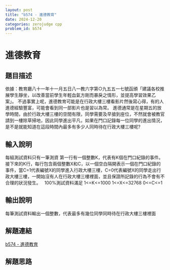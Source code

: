 ```yaml
---
layout: post
title: "b574 - 進德教育"
date: 2024-12-20
categories: zerojudge cpp
problem_id: b574
---
```


# 進德教育

## 題目描述

依據：教育廳八十一年十一月五日八一教六字第○九五五一七號函頒「建議各校推展學生靜坐，以改善當前學生年輕血氣方剛而暴戾之情形，並提高學習效果乙案」。
不過事實上呢，進德教育可能是在行政大樓三樓看影片然後寫心得，有的人進德經驗豐富，可能會看到同一部影片也是習以為常。
進德通常是在星期五的放學時間，由於行政大樓三樓的空間有限，同學需要及早搶到座位，不然就會被教官請到一樓除草掃地，因此同學進出平凡，如果在門口記錄每一位同學的進出情況，是不是就能知道在這段時間內最多有多少人同時待在行政大樓三樓呢?

## 輸入說明

每組測試資料只有一筆測資
第一行有一個整數K，代表有K個在門口紀錄的事件。
接下來的K行，每行包含兩個整數X和C，以一個空白隔開表示一個在門口紀錄的事件，當C=1代表編號X的同學進入行政大樓三樓，C=0代表編號X的同學走出行政大樓三樓，一開始沒有人在行政大樓三樓裡面，並且保證所記錄的行為不會有不合理的狀況發生。
 
100%測試資料滿足
1<=K<=1000
1<=X<=32768
0<=C<=1

## 輸出說明

每筆測試資料輸出一個整數，代表最多有幾位同學同時待在行政大樓三樓裡面

## 解題連結

[b574 - 進德教育](https://zerojudge.tw/ShowProblem?problemid=b574)

## 解題思路

